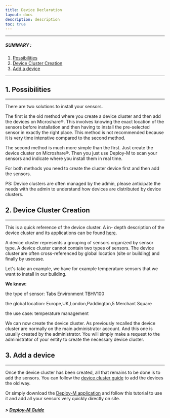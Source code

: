 ```yaml
---
title: Device Declaration
layout: docs
description: description
toc: true
---
```


---------------------------------------

##### SUMMARY : 

1. [Possibilities](./#1-possibilities)
2. [Device Cluster Creation](./#2-device-cluster-creation)
2. [Add a device](./#3-add-a-device)

---------------------------------------


## 1. Possibilities
---------------------------------------

There are two solutions to install your sensors. 

The first is the old method where you create a device cluster and then add the devices on Microshare®. This involves knowing the exact location of the sensors before installation and then having to install the pre-selected sensor in exactly the right place. This method is not recommended because it is very time intenstive compared to the second method. 

The second method is much more simple than the first. Just create the device cluster on Microshare®. Then you just use Deploy-M to scan your sensors and indicate where you install them in real time. 

For both methods you need to create the cluster device first and then add the sensors. 

PS: Device clusters are often managed by the admin, please anticipate the needs with the admin to understand how devices are distributed by device clusters. 


## 2. Device Cluster Creation
---------------------------------------

This is a quick reference of the device cluster. A in- depth description of the device cluster and its applications can be found [here](../../../technical/microshare-platform/device-cluster-guide/).

A device cluster represents a grouping of sensors organized by sensor type. A device cluster cannot contain two types of sensors. The device cluster are often cross-referenced by global location (site or building) and finally by usecase.

Let's take an example, we have for example temperature sensors that we want to install in our building.

**We know:**

the type of sensor: Tabs Environment TBHV100

the global location: Europe,UK,London,Paddington,5 Merchant Square

the use case: temperature management

We can now create the device cluster. As previously recalled the device cluster are normally on the main administrator account. And this one is usually created by the administrator. You will simply make a request to the administrator of your entity to create the necessary device cluster.

## 3. Add a device
---------------------------------------

Once the device cluster has been created, all that remains to be done is to add the sensors. You can follow the [device cluster guide](../../../technical/microshare-platform/device-cluster-guide/) to add the devices the old way. 

Or simply download the [Deploy-M application](../../deploy-m/download-the-app) and follow this tutorial to use it and add all your sensors very quickly directly on site. 

##### > [Deploy-M Guide](../../deploy-m/app-guide)